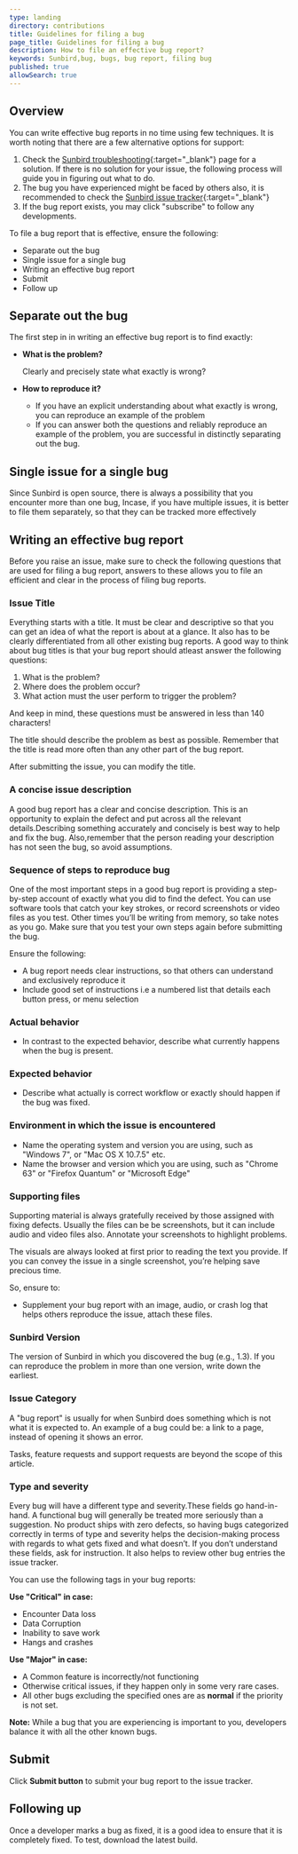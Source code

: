 ```yaml
---
type: landing
directory: contributions
title: Guidelines for filing a bug
page_title: Guidelines for filing a bug
description: How to file an effective bug report? 
keywords: Sunbird,bug, bugs, bug report, filing bug
published: true
allowSearch: true
---
```

## Overview
You can write effective bug reports in no time using few techniques.
It is worth noting that there are a few alternative options for support:

1. Check the [Sunbird troubleshooting](http://www.sunbird.org/developer-docs/troubleshooting/){:target="_blank"} page for a solution. If there is no solution for your issue, the following process will guide you in figuring out what to do.
2. The bug you have experienced might be faced by others also, it is recommended to check the [Sunbird issue tracker](https://github.com/project-sunbird/project-sunbird.github.io/issues){:target="_blank"}
3. If the bug report exists, you may click "subscribe" to follow any developments.

To file a bug report that is effective, ensure the following: 

- Separate out the bug
- Single issue for a single bug
- Writing an effective bug report
- Submit
- Follow up

## Separate out the bug
The first step in in writing an effective bug report is to find exactly:

- **What is the problem?**
  
  Clearly and precisely state what exactly is wrong?

- **How to reproduce it?**

    - If you have an explicit understanding about what exactly is wrong, you can reproduce an example of the problem        	
    - If you can answer both the questions and reliably reproduce an example of the problem, you are successful in distinctly separating out the bug.

## Single issue for a single bug

Since Sunbird is open source, there is always a possibility that you encounter more than one bug, Incase, if you have multiple issues, it is better to file them separately, so that they can be tracked more effectively

## Writing an effective bug report

Before you raise an issue, make sure to check the following questions that are used for filing a bug report, answers to these allows you to file an efficient and clear in the process of filing bug reports.

### Issue Title

Everything starts with a title. It must be clear and descriptive so that you can get an idea of what the report is about at a glance. It also has to be clearly differentiated from all other existing bug reports. A good way to think about bug titles is that your bug report should atleast answer the following questions:

  1. What is the problem?
  2. Where does the problem occur?
  3. What action must the user perform to trigger the problem?
 

And keep in mind, these questions must be answered in less than 140 characters!

The title should describe the problem as best as possible. Remember that the title is read more often than any other part of the bug report.

After submitting the issue, you can modify the title.

### A concise issue description

A good bug report has a clear and concise description. This is an opportunity to explain the defect and put across all the relevant details.Describing something accurately and concisely is best way to help and fix the bug. Also,remember that the person reading your description has not seen the bug, so avoid assumptions.

### Sequence of steps to reproduce bug

One of the most important steps in a good bug report is providing a step-by-step account of exactly what you did to find the defect. You can use software tools that catch your key strokes, or record screenshots or video files as you test. Other times you’ll be writing from memory, so take notes as you go. Make sure that you test your own steps again before submitting the bug.

Ensure the following:
- A bug report needs clear instructions, so that others can understand and exclusively reproduce it
- Include good set of instructions i.e a numbered list that details each button press, or menu selection

### Actual behavior

- In contrast to the expected behavior, describe what currently happens when the bug is present.

### Expected behavior

- Describe what actually is correct workflow or exactly should happen if the bug was fixed.

### Environment in which the issue is encountered

- Name the operating system and version you are using, such as "Windows 7", or "Mac OS X 10.7.5" etc.
- Name the browser and version which you are using, such as "Chrome 63" or "Firefox Quantum" or "Microsoft Edge"

### Supporting files

Supporting material is always gratefully received by those assigned with fixing defects. Usually the files can be be screenshots, but it can include audio and video files also. Annotate your screenshots to highlight problems.

The visuals are always looked at first prior to reading the text you provide. If you can convey the issue in a single screenshot, you’re helping save precious time.

So, ensure to:

- Supplement your bug report with an image, audio, or crash log that helps others reproduce the issue, attach these files.

### Sunbird Version

The version of Sunbird in which you discovered the bug (e.g., 1.3). If you can reproduce the problem in more than one version, write down the earliest.

### Issue Category

A "bug report" is usually for when Sunbird does something which is not what it is expected to. An example of a bug could be: a link to a page, instead of opening it shows an error.

Tasks, feature requests and support requests are beyond the scope of this article.

### Type and severity

Every bug will have a different type and severity.These fields go hand-in-hand. A functional bug will generally be treated more seriously than a suggestion. No product ships with zero defects, so having bugs categorized correctly in terms of type and severity helps the decision-making process with regards to what gets fixed and what doesn’t. If you don’t understand these fields, ask for instruction. It also helps to review other bug entries the issue tracker.

You can use the following tags in your bug reports:

**Use "Critical" in case:**

- Encounter Data loss
- Data Corruption
- Inability to save work
- Hangs and crashes

**Use "Major" in case:**

- A Common feature is incorrectly/not functioning
- Otherwise critical issues, if they happen only in some very rare cases.
- All other bugs excluding the specified ones are as **normal** if the priority is not set.

**Note:** While a bug that you are experiencing is important to you, developers balance it with all the other known bugs.

## Submit

Click **Submit button** to submit your bug report to the issue tracker.

## Following up

Once a developer marks a bug as fixed, it is a good idea to ensure that it is completely fixed. To test, download the latest build. 
